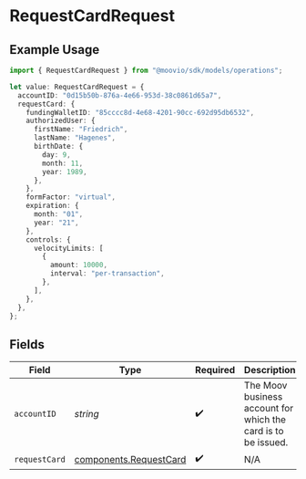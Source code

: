 # RequestCardRequest

## Example Usage

```typescript
import { RequestCardRequest } from "@moovio/sdk/models/operations";

let value: RequestCardRequest = {
  accountID: "0d15b50b-876a-4e66-953d-38c0861d65a7",
  requestCard: {
    fundingWalletID: "85cccc8d-4e68-4201-90cc-692d95db6532",
    authorizedUser: {
      firstName: "Friedrich",
      lastName: "Hagenes",
      birthDate: {
        day: 9,
        month: 11,
        year: 1989,
      },
    },
    formFactor: "virtual",
    expiration: {
      month: "01",
      year: "21",
    },
    controls: {
      velocityLimits: [
        {
          amount: 10000,
          interval: "per-transaction",
        },
      ],
    },
  },
};
```

## Fields

| Field                                                            | Type                                                             | Required                                                         | Description                                                      |
| ---------------------------------------------------------------- | ---------------------------------------------------------------- | ---------------------------------------------------------------- | ---------------------------------------------------------------- |
| `accountID`                                                      | *string*                                                         | :heavy_check_mark:                                               | The Moov business account for which the card is to be issued.    |
| `requestCard`                                                    | [components.RequestCard](../../models/components/requestcard.md) | :heavy_check_mark:                                               | N/A                                                              |
